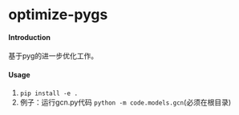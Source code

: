 # optimize-pygs

#### Introduction

基于pyg的进一步优化工作。

#### Usage

1. `pip install -e .`
2. 例子：运行gcn.py代码 `python -m code.models.gcn`(必须在根目录)
